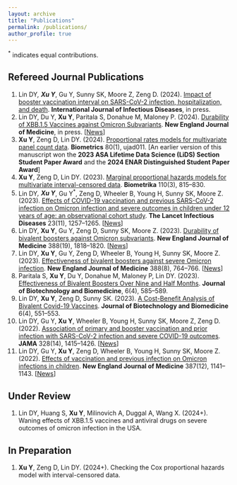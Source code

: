 ```yaml
---
layout: archive
title: "Publications"
permalink: /publications/
author_profile: true
---
```


<sup>*</sup> indicates equal contributions.

## Refereed Journal Publications
1. Lin DY<sup>*</sup>, **Xu Y**<sup>*</sup>, Gu Y, Sunny SK, Moore Z, Zeng D. (2024). [Impact of booster vaccination interval on SARS-CoV-2 infection, hospitalization, and death](https://www.sciencedirect.com/science/article/pii/S1201971224001553). **International Journal of Infectious Diseases**, in press.
2. Lin DY, Du Y, **Xu Y**, Paritala S, Donahue M, Maloney P. (2024). [Durability of XBB.1.5 Vaccines against Omicron Subvariants](https://www.nejm.org/doi/full/10.1056/NEJMc2402779). **New England Journal of Medicine**, in press. \[[News](https://www.altmetric.com/details/163931419/news)\]
3. **Xu Y**, Zeng D, Lin DY. (2024). [Proportional rates models for multivariate panel count data](https://academic.oup.com/biometrics/article/80/1/ujad011/7595108). **Biometrics** 80(1), ujad011. [An earlier version of this manuscript won the **2023 ASA Lifetime Data Science (LiDS) Section Student Paper Award** and the **2024 ENAR Distinguished Student Paper Award**]
4. **Xu Y**, Zeng D, Lin DY. (2023). [Marginal proportional hazards models for multivariate interval-censored data](https://academic.oup.com/biomet/article-abstract/110/3/815/6794202). **Biometrika** 110(3), 815–830.
5. Lin DY<sup>*</sup>, **Xu Y**<sup>*</sup>, Gu Y<sup>*</sup>, Zeng D, Wheeler B, Young H, Sunny SK, Moore Z. (2023). [Effects of COVID-19 vaccination and previous SARS-CoV-2 infection on Omicron infection and severe outcomes in children under 12 years of age: an observational cohort study](https://www.thelancet.com/journals/laninf/article/PIIS1473-3099(23)00272-4/fulltext). **The Lancet Infectious Diseases** 23(11), 1257–1265. \[[News](https://www.altmetric.com/details/150195124/news?src=bookmarklet)\]
6. Lin DY, **Xu Y**, Gu Y, Zeng D, Sunny SK, Moore Z. (2023). [Durability of bivalent boosters against Omicron subvariants](https://www.nejm.org/doi/full/10.1056/NEJMc2302462). **New England Journal of Medicine** 388(19), 1818–1820. \[[News](https://www.altmetric.com/details/145643558/news?src=bookmarklet)\]
7. Lin DY, **Xu Y**, Gu Y, Zeng D, Wheeler B, Young H, Sunny SK, Moore Z. (2023). [Effectiveness of bivalent boosters against severe Omicron infection](https://www.nejm.org/doi/full/10.1056/NEJMc2215471). **New England Journal of Medicine** 388(8), 764–766. \[[News](https://www.altmetric.com/details/141787740/news?src=bookmarklet)\]
8. Paritala S, **Xu Y**, Du Y, Donahue M, Maloney P, Lin DY. (2023). [Effectiveness of Bivalent Boosters Over Nine and Half Months](https://www.fortunejournals.com/articles/effectiveness-of-bivalent-boosters-over-nine-and-half-months.html). **Journal of Biotechnology and Biomedicine**, 6(4), 585–589.
9. Lin DY, **Xu Y**, Zeng D, Sunny SK. (2023). [A Cost-Benefit Analysis of Bivalent Covid-19 Vaccines](https://www.fortunejournals.com/articles/a-costbenefit-analysis-of-bivalent-covid19-vaccines.html). **Journal of Biotechnology and Biomedicine** 6(4), 551–553.
10. Lin DY, Gu Y, **Xu Y**, Wheeler B, Young H, Sunny SK, Moore Z, Zeng D. (2022). [Association of primary and booster vaccination and prior infection with SARS-CoV-2 infection and severe COVID-19 outcomes](https://jamanetwork.com/journals/jama/article-abstract/2796893). **JAMA** 328(14), 1415–1426. \[[News](https://www.altmetric.com/details/136446237/news?src=bookmarklet)\]
11. Lin DY, Gu Y, **Xu Y**, Zeng D, Wheeler B, Young H, Sunny SK, Moore Z. (2022). [Effects of vaccination and previous infection on Omicron infections in children](https://www.nejm.org/doi/full/10.1056/NEJMc2209371). **New England Journal of Medicine** 387(12), 1141–1143. \[[News](https://www.altmetric.com/details/135646402/news?src=bookmarklet)\]

## Under Review
1. Lin DY, Huang S, **Xu Y**, Milinovich A, Duggal A, Wang X. (2024+). Waning effects of XBB.1.5 vaccines and antiviral drugs on severe outcomes of omicron infection in the USA.

## In Preparation
1. **Xu Y**, Zeng D, Lin DY. (2024+). Checking the Cox proportional hazards model with interval-censored data.
